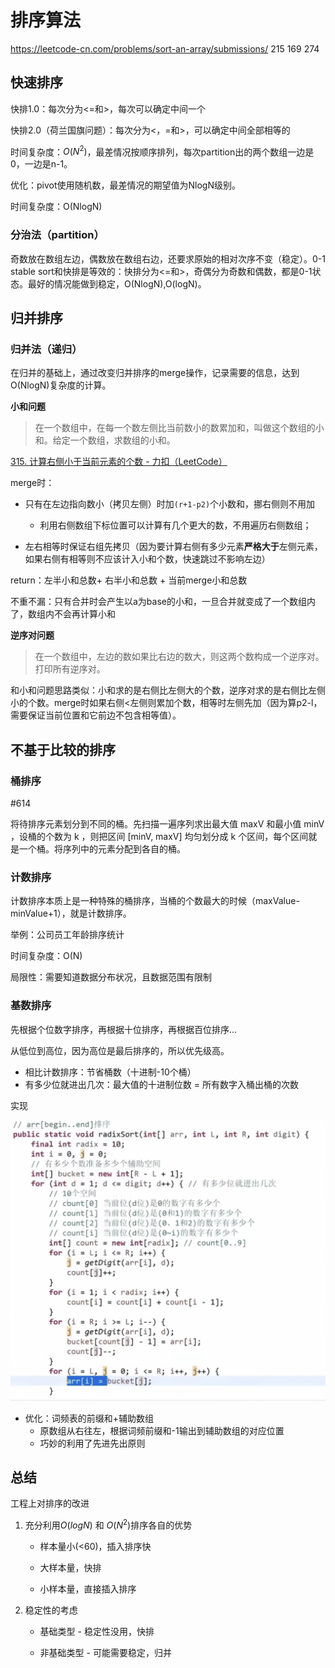 # 排序算法
https://leetcode-cn.com/problems/sort-an-array/submissions/ 
215 169 274

## 快速排序
快排1.0：每次分为<=和>，每次可以确定中间一个

快排2.0（荷兰国旗问题）：每次分为<，=和>，可以确定中间全部相等的

时间复杂度：$O(N^2)$，最差情况按顺序排列，每次partition出的两个数组一边是0，一边是n-1。

优化：pivot使用随机数，最差情况的期望值为NlogN级别。

时间复杂度：O(NlogN)

### 分治法（partition）

奇数放在数组左边，偶数放在数组右边，还要求原始的相对次序不变（稳定）。0-1 stable sort和快排是等效的：快排分为<=和>，奇偶分为奇数和偶数，都是0-1状态。最好的情况能做到稳定，O(NlogN),O(logN)。



## 归并排序

### 归并法（递归）

在归并的基础上，通过改变归并排序的merge操作，记录需要的信息，达到O(NlogN)复杂度的计算。

**小和问题**

>  在一个数组中，在每一个数左侧比当前数小的数累加和，叫做这个数组的小和。给定一个数组，求数组的小和。

[315. 计算右侧小于当前元素的个数 - 力扣（LeetCode）](https://leetcode.cn/problems/count-of-smaller-numbers-after-self/) 

merge时：

- 只有在左边指向数小（拷贝左侧）时加`(r+1-p2)`个小数和，挪右侧则不用加
  - 利用右侧数组下标位置可以计算有几个更大的数，不用遍历右侧数组；

- 左右相等时保证右组先拷贝（因为要计算右侧有多少元素**严格大于**左侧元素，如果右侧有相等则不应该计入小和个数，快速跳过不影响左边）

return：左半小和总数+ 右半小和总数 + 当前merge小和总数

不重不漏：只有合并时会产生以a为base的小和，一旦合并就变成了一个数组内了，数组内不会再计算小和

**逆序对问题**

>  在一个数组中，左边的数如果比右边的数大，则这两个数构成一个逆序对。打印所有逆序对。

和小和问题思路类似：小和求的是右侧比左侧大的个数，逆序对求的是右侧比左侧小的个数。merge时如果右侧<左侧则累加个数，相等时左侧先加（因为算p2-l，需要保证当前位置和它前边不包含相等值）。



## 不基于比较的排序

### 桶排序

#614

将待排序元素划分到不同的桶。先扫描一遍序列求出最大值 maxV 和最小值 minV ，设桶的个数为 k ，则把区间 [minV, maxV] 均匀划分成 k 个区间，每个区间就是一个桶。将序列中的元素分配到各自的桶。

### 计数排序

计数排序本质上是一种特殊的桶排序，当桶的个数最大的时候（maxValue-minValue+1），就是计数排序。

举例：公司员工年龄排序统计

时间复杂度：O(N)

局限性：需要知道数据分布状况，且数据范围有限制

### 基数排序

先根据个位数字排序，再根据十位排序，再根据百位排序...

从低位到高位，因为高位是最后排序的，所以优先级高。

- 相比计数排序：节省桶数（十进制-10个桶）
- 有多少位就进出几次：最大值的十进制位数 = 所有数字入桶出桶的次数

实现

<img src="sort.assets/Screen Shot 2022-10-14 at 12.37.41 AM.png" alt="Screen Shot 2022-10-14 at 12.37.41 AM" style="zoom:50%;" />

- 优化：词频表的前缀和+辅助数组
  - 原数组从右往左，根据词频前缀和-1输出到辅助数组的对应位置
  - 巧妙的利用了先进先出原则



## 总结

工程上对排序的改进

1. 充分利用$O(logN)$ 和 $O(N^2)$排序各自的优势

   - 样本量小(<60)，插入排序快

   - 大样本量，快排

   - 小样本量，直接插入排序

2. 稳定性的考虑  

   - 基础类型 - 稳定性没用，快排

   - 非基础类型 - 可能需要稳定，归并